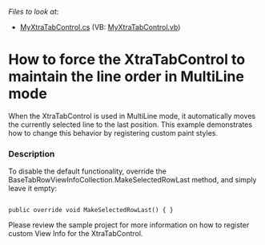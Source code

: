 <!-- default file list -->
*Files to look at*:

* [MyXtraTabControl.cs](./CS/Q147080/MyXtraTabControl.cs) (VB: [MyXtraTabControl.vb](./VB/Q147080/MyXtraTabControl.vb))
<!-- default file list end -->
# How to force the XtraTabControl to maintain the line order in MultiLine mode


<p>When the XtraTabControl is used in MultiLine mode, it automatically moves the currently selected line to the last position. This example demonstrates how to change this behavior by registering custom paint styles.</p>


<h3>Description</h3>

<p>To disable the default functionality, override the BaseTabRowViewInfoCollection.MakeSelectedRowLast method, and simply leave it empty:</p><code lang='cs'>
public override void MakeSelectedRowLast() { }
</code><p>Please review the sample project for more information on how to register custom View Info for the XtraTabControl.</p>

<br/>


